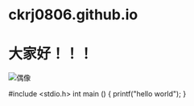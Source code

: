 # ckrj0806.github.io
# 大家好！！！
![偶像](https://encrypted-tbn0.gstatic.com/images?q=tbn:ANd9GcR50pTkh3WjvSB9uiCpOu1oq_Tq5wGqKwj2sA&usqp=CAU)

#include <stdio.h>
int main ()
{
  printf("hello world");
}
